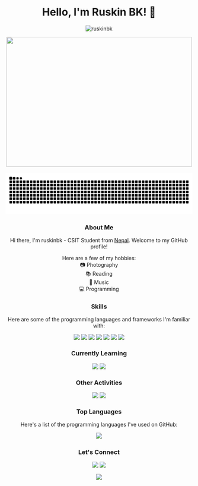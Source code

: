 <h1 align="center">Hello, I'm Ruskin BK! 👋</h1>

<p align="center">
  <img src="https://komarev.com/ghpvc/?username=ruskinbk&label=Profile%20views&color=0e75b6&style=flat" alt="ruskinbk" />
</p>

<p align="center">
  <img src="https://media.giphy.com/media/26u6dIwIphLj8h10A/giphy.gif" width="500" height="350" />
</p>

<picture>
  <source media="(prefers-color-scheme: dark)" srcset="https://raw.githubusercontent.com/assebc/assebc/output/github-contribution-grid-snake-dark.svg">
  <img alt="github contribution grid snake animation" src="https://raw.githubusercontent.com/assebc/assebc/output/github-contribution-grid-snake.svg">
</picture>


<h3 align="center">About Me</h3>

<p align="center">
  Hi there, I'm ruskinbk - CSIT Student from <a href="https://www.google.com/search?q=nepal" target="_blank">Nepal</a>.
  Welcome to my GitHub profile!
</p>

<p align="center">
  Here are a few of my hobbies:<br/>
  📷 Photography<br/>
  📚 Reading<br/>
  🎼 Music<br/>
  💻 Programming
</p>

<h3 align="center">Skills</h3>

<p align="center">
  Here are some of the programming languages and frameworks I'm familiar with:
</p>

<p align="center">
  <a href="LINK_TO_HTML" target="_blank"><img src="https://skillicons.dev/icons?i=html&perline=20" /></a>
  <a href="LINK_TO_CSS" target="_blank"><img src="https://skillicons.dev/icons?i=css&perline=20" /></a>
  <a href="LINK_TO_JS" target="_blank"><img src="https://skillicons.dev/icons?i=js&perline=20" /></a>
  <a href="LINK_TO_C" target="_blank"><img src="https://skillicons.dev/icons?i=c&perline=20" /></a>
  <a href="LINK_TO_CPP" target="_blank"><img src="https://skillicons.dev/icons?i=cpp&perline=20" /></a>
  <a href="LINK_TO_DOTNET" target="_blank"><img src="https://skillicons.dev/icons?i=dotnet&perline=20" /></a>
  <a href="LINK_TO_VSCODE" target="_blank"><img src="https://skillicons.dev/icons?i=vscode&perline=20" /></a>
</p>

<h3 align="center">Currently Learning</h3>

<p align="center">
  <a href="LINK_TO_PYTHON" target="_blank"><img src="https://skillicons.dev/icons?i=python&perline=20" /></a>
  <a href="LINK_TO_DJANGO" target="_blank"><img src="https://skillicons.dev/icons?i=django&perline=20" /></a>
</p>

<h3 align="center">Other Activities</h3>


<p align="center">
  <a href="LINK_TO_PHOTOSHOP" target="_blank"><img src="https://skillicons.dev/icons?i=ps&perline=20" /></a>
  <a href="LINK_TO_PREMIERE_PRO" target="_blank"><img src="https://skillicons.dev/icons?i=pr&perline=20" /></a>
<!--   <a href="LINK_TO_GAMING" target="_blank"><img src="https://skillicons.dev/icons?i=python&perline=20" /></a> -->
</p>

<p align="center">
<!--   <img width=100% src="https://capsule-render.vercel.app/api?type=waving&height=90&section=footer"/> -->
</p>

<!--
<h3 align="center">Statistics</h3>

<p align="center">
  <img src="https://github-readme-streak-stats.herokuapp.com/?user=ruskinbk&theme=tokyonight" alt="ruskinbk" />
</p>
-->

<h3 align="center">Top Languages</h3>


<p align="center">
  Here's a list of the programming languages I've used on GitHub:
</p>

<p align="center">
  <img src="https://github-readme-stats.vercel.app/api/top-langs/?username=ruskinbk&layout=compact&theme=radical" />
</p>

<h3 align="center">Let's Connect</h3>


<p align="center">
  <a href="LINK_TO_LINKEDIN" target="_blank"><img src="https://skillicons.dev/icons?i=linkedin&perline=20" /></a>
  <a href="LINK_TO_TWITTER" target="_blank"><img src="https://skillicons.dev/icons?i=twitter&perline=20" /></a>
<!--   <a href="https://www.facebook.com/usernamedoesnotmatter/" target="_blank"><img src="https://img.shields.io/badge/Facebook-blue?style=flat-square&logo=facebook&labelColor=blue" /></a> -->
</p>

<p align="center">
  <img src="https://capsule-render.vercel.app/api?type=waving&color=gradient&height=100&section=footer"/>
</p>


